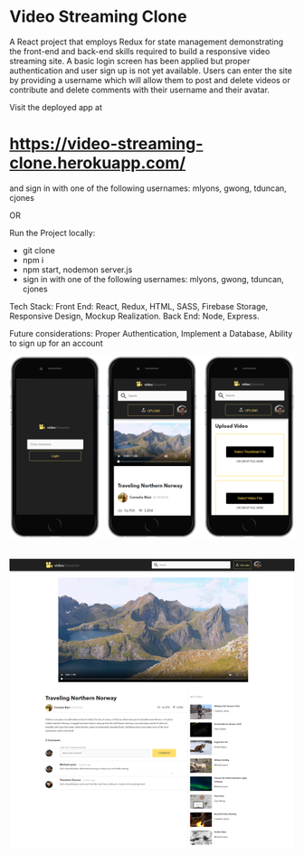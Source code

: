 # Video Streaming Clone

A React project that employs Redux for state management demonstrating the front-end and back-end skills required to build a responsive video streaming site.  A basic login screen has been applied but proper authentication and user sign up is not yet available.  Users can enter the site by providing a username which will allow them to post and delete videos or contribute and delete comments with their username and their avatar.

Visit the deployed app at 
# https://video-streaming-clone.herokuapp.com/ 
and sign in with one of the following usernames: mlyons, gwong, tduncan, cjones 

OR

Run the Project locally:
- git clone
- npm i
- npm start, nodemon server.js
- sign in with one of the following usernames: mlyons, gwong, tduncan, cjones

Tech Stack:
Front End: React, Redux, HTML, SASS, Firebase Storage, Responsive Design, Mockup Realization.
Back End: Node, Express.

Future considerations: Proper Authentication, Implement a Database, Ability to sign up for an account

![](images/mobile.png)
<br>
<br>
<br>
![](images/desktop.png)
